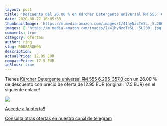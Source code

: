 ```yaml
---
layout: post
title: 'Descuento del 26.00 % en Kärcher Detergente universal RM 555  6.2'
date: 2020-08-27 16:05:33
thumbnailImage: 'https://m.media-amazon.com/images/I/41hyNzcTeSL._SL200_.jpg'
images: [ 'https://m.media-amazon.com/images/I/41hyNzcTeSL._SL200_.jpg' ]
comments: true
category: ofertas
author: ring
slug: B008A3QH06
description:
actualPrice: 12.95 EUR
comparePrice: 17.5 EUR
inStock: true
---
```


Tienes [Kärcher Detergente universal RM 555  6.295-357.0 ](https://www.amazon.com/dp/B008A3QH06/?tag=redken08-20) con un 26.00 % de descuento con precio de oferta de 12.95 EUR (original: 17.5 EUR) en el siguiente enlace!

[![](https://m.media-amazon.com/images/I/41hyNzcTeSL._SL200_.jpg)](https://www.amazon.com/dp/B008A3QH06/?tag=redken08-20)

[Accede a la oferta!!](https://www.amazon.com/dp/B008A3QH06/?tag=redken08-20)

[Consulta otras ofertas en nuestro canal de telegram](https://t.me/s/ofertas25)
